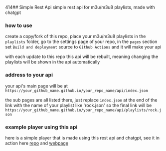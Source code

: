 414## Simple Rest Api
simple rest api for m3u/m3u8 playlists, made with chatgpt

### how to use
create a copy/fork of this repo, place your m3u/m3u8 playlists in the `playlists` folder, go to the settings page of your repo, in the `pages` section set `Build and deployment` source to `Github Actions` and it will make your api

with each update to this repo this api will be rebuilt, meaning changing the playlists will be shown in the api automatically

### address to your api
your api's main page will be at ``https://your_github_name.github.io/your_repo_name/api/index.json``

the sub pages are all listed there, just replace `index.json` at the end of the link with the name of your playlist like 'rock.json' so the final link will be ``https://your_github_name.github.io/your_repo_name/api/playlists/rock.json``

### example player using this api
here is a simple player that is made using this rest api and chatgpt, see it in action here [repo](https://github.com/junguler/m3u-player-web) and [webpage](https://junguler.github.io/m3u-player-web/)